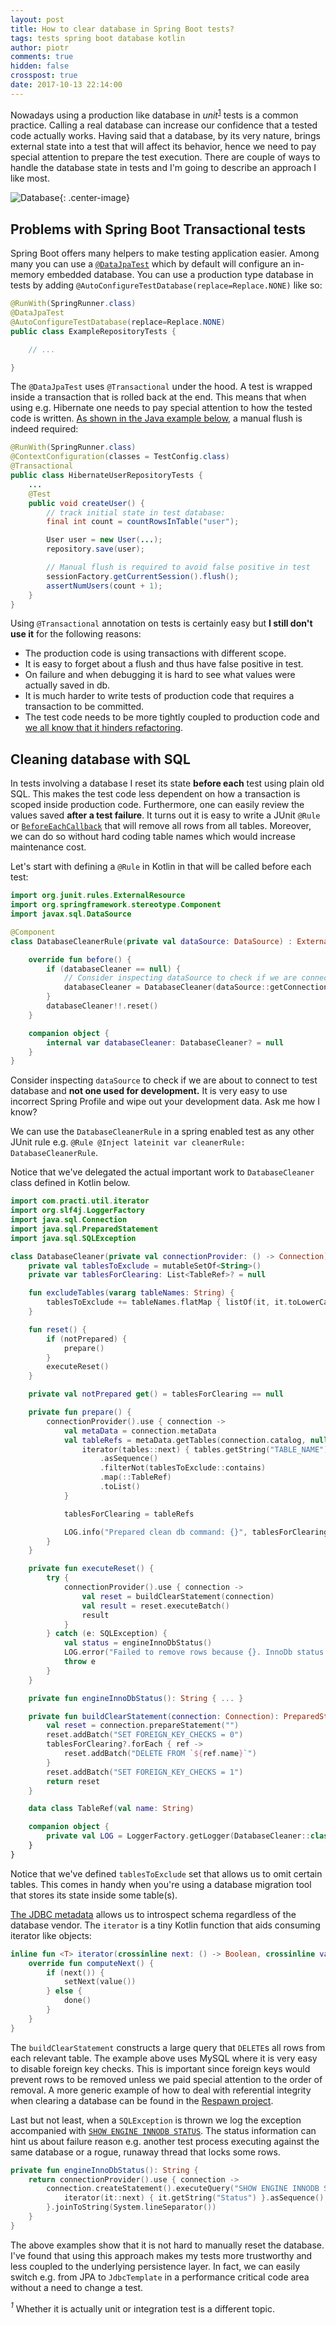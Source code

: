 ```yaml
---
layout: post
title: How to clear database in Spring Boot tests?
tags: tests spring boot database kotlin
author: piotr
comments: true
hidden: false
crosspost: true
date: 2017-10-13 22:14:00
---
```


Nowadays using a production like database in _unit_<sup>[1](#sup-1)</sup> tests is a common practice. Calling a real database can increase our confidence that a tested code actually works. Having said that a database, by its very nature, brings external state into a test that will affect its behavior, hence we need to pay special attention to prepare the test execution. There are couple of ways to handle the database state in tests and I'm going to describe an approach I like most.

![Database](../images/clear-database-in-spring-boot-tests/disk.jpg){: .center-image}

## Problems with Spring Boot Transactional tests

Spring Boot offers many helpers to make testing application easier. Among many you can use a [`@DataJpaTest`](https://docs.spring.io/spring-boot/docs/current/reference/html/boot-features-testing.html#boot-features-testing-spring-boot-applications-testing-autoconfigured-jpa-test) which by default will configure an in-memory embedded database. You can use a production type database in tests by adding `@AutoConfigureTestDatabase(replace=Replace.NONE)` like so:

```java
@RunWith(SpringRunner.class)
@DataJpaTest
@AutoConfigureTestDatabase(replace=Replace.NONE)
public class ExampleRepositoryTests {

    // ...

}

``` 

The `@DataJpaTest` uses `@Transactional` under the hood. A test is wrapped inside a transaction that is rolled back at the end. This means that when using e.g. Hibernate one needs to pay special attention to how the tested code is written. [As shown in the Java example below](https://docs.spring.io/spring/docs/4.3.11.RELEASE/spring-framework-reference/htmlsingle/#testcontext-tx-enabling-transactions), a manual flush is indeed required:


```java
@RunWith(SpringRunner.class)
@ContextConfiguration(classes = TestConfig.class)
@Transactional
public class HibernateUserRepositoryTests {
    ...
    @Test
    public void createUser() {
        // track initial state in test database:
        final int count = countRowsInTable("user");

        User user = new User(...);
        repository.save(user);

        // Manual flush is required to avoid false positive in test
        sessionFactory.getCurrentSession().flush();
        assertNumUsers(count + 1);
    }
}
```

Using `@Transactional` annotation on tests is certainly easy but **I still don't use it** for the following reasons:
- The production code is using transactions with different scope.
- It is easy to forget about a flush and thus have false positive in test.
- On failure and when debugging it is hard to see what values were actually saved in db.
- It is much harder to write tests of production code that requires a transaction to be committed. 
- The test code needs to be more tightly coupled to production code and [we all know that it hinders refactoring](http://blog.cleancoder.com/uncle-bob/2017/10/03/TestContravariance.html).


## Cleaning database with SQL

In tests involving a database I reset its state **before each** test using plain old SQL. This makes the test code less dependent on how a transaction is scoped inside production code. Furthermore, one can easily review the values saved **after a test failure**. It turns out it is easy to write a JUnit `@Rule` or [`BeforeEachCallback`](http://junit.org/junit5/docs/5.0.1/api/org/junit/jupiter/api/extension/BeforeEachCallback.html) that will remove all rows from all tables. Moreover, we can do so without hard coding table names which would increase maintenance cost.

Let's start with defining a `@Rule` in Kotlin in that will be called before each test:

```kotlin
import org.junit.rules.ExternalResource
import org.springframework.stereotype.Component
import javax.sql.DataSource

@Component
class DatabaseCleanerRule(private val dataSource: DataSource) : ExternalResource() {

    override fun before() {
        if (databaseCleaner == null) {
            // Consider inspecting dataSource to check if we are connecting to test database
            databaseCleaner = DatabaseCleaner(dataSource::getConnection)
        }
        databaseCleaner!!.reset()
    }

    companion object {
        internal var databaseCleaner: DatabaseCleaner? = null
    }
}
```
Consider inspecting `dataSource` to check if we are about to connect to test database and **not one used for development.** It is very easy to use incorrect Spring Profile and wipe out your development data. Ask me how I know?

We can use the `DatabaseCleanerRule` in a spring enabled test as any other JUnit rule e.g. `@Rule @Inject lateinit var cleanerRule: DatabaseCleanerRule`.

Notice that we've delegated the actual important work to `DatabaseCleaner` class defined in Kotlin below. 

```kotlin
import com.practi.util.iterator
import org.slf4j.LoggerFactory
import java.sql.Connection
import java.sql.PreparedStatement
import java.sql.SQLException

class DatabaseCleaner(private val connectionProvider: () -> Connection) {
    private val tablesToExclude = mutableSetOf<String>()
    private var tablesForClearing: List<TableRef>? = null

    fun excludeTables(vararg tableNames: String) {
        tablesToExclude += tableNames.flatMap { listOf(it, it.toLowerCase()) }
    }

    fun reset() {
        if (notPrepared) {
            prepare()
        }
        executeReset()
    }

    private val notPrepared get() = tablesForClearing == null

    private fun prepare() {
        connectionProvider().use { connection ->
            val metaData = connection.metaData
            val tableRefs = metaData.getTables(connection.catalog, null, null, arrayOf("TABLE")).use { tables ->
                iterator(tables::next) { tables.getString("TABLE_NAME") }
                    .asSequence()
                    .filterNot(tablesToExclude::contains)
                    .map(::TableRef)
                    .toList()
            }

            tablesForClearing = tableRefs

            LOG.info("Prepared clean db command: {}", tablesForClearing)
        }
    }

    private fun executeReset() {
        try {
            connectionProvider().use { connection ->
                val reset = buildClearStatement(connection)
                val result = reset.executeBatch()
                result
            }
        } catch (e: SQLException) {
            val status = engineInnoDbStatus()
            LOG.error("Failed to remove rows because {}. InnoDb status: {}", e, status)
            throw e
        }
    }

    private fun engineInnoDbStatus(): String { ... }

    private fun buildClearStatement(connection: Connection): PreparedStatement {
        val reset = connection.prepareStatement("")
        reset.addBatch("SET FOREIGN_KEY_CHECKS = 0")
        tablesForClearing?.forEach { ref ->
            reset.addBatch("DELETE FROM `${ref.name}`")
        }
        reset.addBatch("SET FOREIGN_KEY_CHECKS = 1")
        return reset
    }

    data class TableRef(val name: String)

    companion object {
        private val LOG = LoggerFactory.getLogger(DatabaseCleaner::class.java)!!
    }
}
```

Notice that we've defined `tablesToExclude` set that allows us to omit certain tables. This comes in handy when you're using a database migration tool that stores its state inside some table(s).

[The JDBC metadata](https://docs.oracle.com/javase/7/docs/api/java/sql/DatabaseMetaData.html) allows us to introspect schema regardless of the database vendor. The `iterator` is a tiny Kotlin function that aids consuming iterator like objects:

```kotlin
inline fun <T> iterator(crossinline next: () -> Boolean, crossinline value: () -> T): AbstractIterator<out T> = object : AbstractIterator<T>() {
    override fun computeNext() {
        if (next()) {
            setNext(value())
        } else {
            done()
        }
    }
}
```

The `buildClearStatement` constructs a large query that `DELETE`s all rows from each relevant table. The example above uses MySQL where it is very easy to disable foreign key checks. This is important since foreign keys would prevent rows to be removed unless we paid special attention to the order of removal. A more generic example of how to deal with referential integrity when clearing a database can be found in the [Respawn project](https://github.com/jbogard/Respawn).

Last but not least, when a `SQLException` is thrown we log the exception accompanied with [`SHOW ENGINE INNODB STATUS`](https://dev.mysql.com/doc/refman/5.7/en/show-engine.html). The status information can hint us about failure reason e.g. another test process executing against the same database or a rogue, runaway thread that locks some rows. 

```kotlin
private fun engineInnoDbStatus(): String {
    return connectionProvider().use { connection ->
        connection.createStatement().executeQuery("SHOW ENGINE INNODB STATUS ").use {
            iterator(it::next) { it.getString("Status") }.asSequence().toList()
        }.joinToString(System.lineSeparator())
    }
}
```

The above examples show that it is not hard to manually reset the database. I've found that using this approach makes my tests more trustworthy and less coupled to the underlying persistence layer. In fact, we can easily switch e.g. from JPA to `JdbcTemplate` in a performance critical code area without a need to change a test.

_<sup>1</sup>_<a name="sup-1"></a> Whether it is actually unit or integration test is a different topic.

